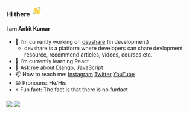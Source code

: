 ### Hi there <img src="hello.gif" width="30px">

#### I am Ankit Kumar

- 🔭 I’m currently working on [devshare](https://devshare0.herokuapp.com/) (in development)
    - devshare is a platform where developers can share devlopment resource, recommend articles, videos, courses etc.
- 🌱 I’m currently learning React
- 💬 Ask me about Django, JavaScript
- 📫 How to reach me: [Instagram](https://www.instagram.com/ankitandrel/) [Twitter](https://twitter.com/ankitandrel) [YouTube](https://www.youtube.com/channel/UCJhZTtVqmOpHLvIRiXqu4-A)
- 😄 Pronouns: He/His
- ⚡ Fun fact: The fact is that there is no funfact


<img align="center" src="https://github-readme-stats.vercel.app/api/?username=ankitandrel&theme=dark" /> <img align="center" src="https://github-readme-stats.vercel.app/api/top-langs/?username=ankitandrel&theme=dark" />

<!-- <img align="center" src="https://github-readme-stats.vercel.app/api/pin/?username=<USERNAME>&theme=dark" /> -->

